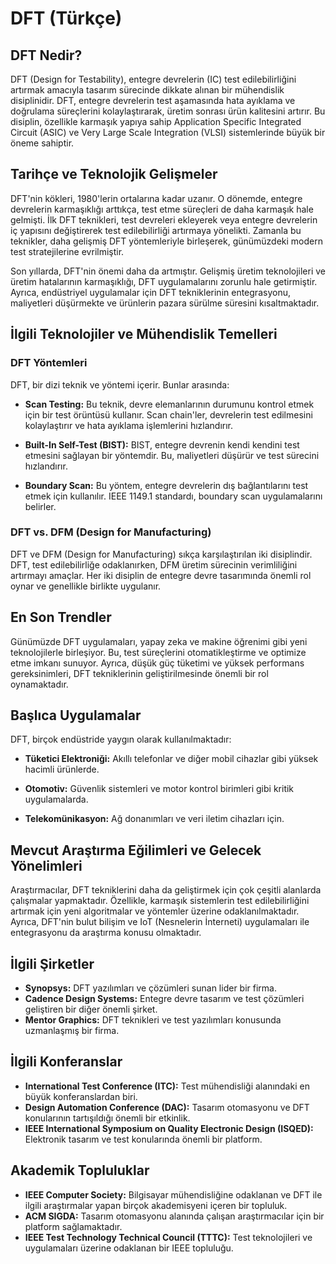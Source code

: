 # DFT (Türkçe)

## DFT Nedir?

DFT (Design for Testability), entegre devrelerin (IC) test edilebilirliğini artırmak amacıyla tasarım sürecinde dikkate alınan bir mühendislik disiplinidir. DFT, entegre devrelerin test aşamasında hata ayıklama ve doğrulama süreçlerini kolaylaştırarak, üretim sonrası ürün kalitesini artırır. Bu disiplin, özellikle karmaşık yapıya sahip Application Specific Integrated Circuit (ASIC) ve Very Large Scale Integration (VLSI) sistemlerinde büyük bir öneme sahiptir.

## Tarihçe ve Teknolojik Gelişmeler

DFT'nin kökleri, 1980'lerin ortalarına kadar uzanır. O dönemde, entegre devrelerin karmaşıklığı arttıkça, test etme süreçleri de daha karmaşık hale gelmişti. İlk DFT teknikleri, test devreleri ekleyerek veya entegre devrelerin iç yapısını değiştirerek test edilebilirliği artırmaya yönelikti. Zamanla bu teknikler, daha gelişmiş DFT yöntemleriyle birleşerek, günümüzdeki modern test stratejilerine evrilmiştir.

Son yıllarda, DFT'nin önemi daha da artmıştır. Gelişmiş üretim teknolojileri ve üretim hatalarının karmaşıklığı, DFT uygulamalarını zorunlu hale getirmiştir. Ayrıca, endüstriyel uygulamalar için DFT tekniklerinin entegrasyonu, maliyetleri düşürmekte ve ürünlerin pazara sürülme süresini kısaltmaktadır.

## İlgili Teknolojiler ve Mühendislik Temelleri

### DFT Yöntemleri

DFT, bir dizi teknik ve yöntemi içerir. Bunlar arasında:

- **Scan Testing:** Bu teknik, devre elemanlarının durumunu kontrol etmek için bir test örüntüsü kullanır. Scan chain'ler, devrelerin test edilmesini kolaylaştırır ve hata ayıklama işlemlerini hızlandırır.
  
- **Built-In Self-Test (BIST):** BIST, entegre devrenin kendi kendini test etmesini sağlayan bir yöntemdir. Bu, maliyetleri düşürür ve test sürecini hızlandırır.

- **Boundary Scan:** Bu yöntem, entegre devrelerin dış bağlantılarını test etmek için kullanılır. IEEE 1149.1 standardı, boundary scan uygulamalarını belirler.

### DFT vs. DFM (Design for Manufacturing)

DFT ve DFM (Design for Manufacturing) sıkça karşılaştırılan iki disiplindir. DFT, test edilebilirliğe odaklanırken, DFM üretim sürecinin verimliliğini artırmayı amaçlar. Her iki disiplin de entegre devre tasarımında önemli rol oynar ve genellikle birlikte uygulanır.

## En Son Trendler

Günümüzde DFT uygulamaları, yapay zeka ve makine öğrenimi gibi yeni teknolojilerle birleşiyor. Bu, test süreçlerini otomatikleştirme ve optimize etme imkanı sunuyor. Ayrıca, düşük güç tüketimi ve yüksek performans gereksinimleri, DFT tekniklerinin geliştirilmesinde önemli bir rol oynamaktadır.

## Başlıca Uygulamalar

DFT, birçok endüstride yaygın olarak kullanılmaktadır:

- **Tüketici Elektroniği:** Akıllı telefonlar ve diğer mobil cihazlar gibi yüksek hacimli ürünlerde.

- **Otomotiv:** Güvenlik sistemleri ve motor kontrol birimleri gibi kritik uygulamalarda.

- **Telekomünikasyon:** Ağ donanımları ve veri iletim cihazları için.

## Mevcut Araştırma Eğilimleri ve Gelecek Yönelimleri

Araştırmacılar, DFT tekniklerini daha da geliştirmek için çok çeşitli alanlarda çalışmalar yapmaktadır. Özellikle, karmaşık sistemlerin test edilebilirliğini artırmak için yeni algoritmalar ve yöntemler üzerine odaklanılmaktadır. Ayrıca, DFT'nin bulut bilişim ve IoT (Nesnelerin İnterneti) uygulamaları ile entegrasyonu da araştırma konusu olmaktadır.

## İlgili Şirketler

- **Synopsys:** DFT yazılımları ve çözümleri sunan lider bir firma.
- **Cadence Design Systems:** Entegre devre tasarım ve test çözümleri geliştiren bir diğer önemli şirket.
- **Mentor Graphics:** DFT teknikleri ve test yazılımları konusunda uzmanlaşmış bir firma.

## İlgili Konferanslar

- **International Test Conference (ITC):** Test mühendisliği alanındaki en büyük konferanslardan biri.
- **Design Automation Conference (DAC):** Tasarım otomasyonu ve DFT konularının tartışıldığı önemli bir etkinlik.
- **IEEE International Symposium on Quality Electronic Design (ISQED):** Elektronik tasarım ve test konularında önemli bir platform.

## Akademik Topluluklar

- **IEEE Computer Society:** Bilgisayar mühendisliğine odaklanan ve DFT ile ilgili araştırmalar yapan birçok akademisyeni içeren bir topluluk.
- **ACM SIGDA:** Tasarım otomasyonu alanında çalışan araştırmacılar için bir platform sağlamaktadır.
- **IEEE Test Technology Technical Council (TTTC):** Test teknolojileri ve uygulamaları üzerine odaklanan bir IEEE topluluğu.